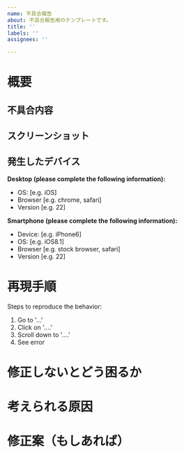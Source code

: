 ```yaml
---
name: 不具合報告
about: 不具合報告用のテンプレートです。
title: ''
labels: ''
assignees: ''

---
```


<!-- あくまでテンプレートなので必ずしもすべての項目を埋めなくてよい -->

# 概要

## 不具合内容

## スクリーンショット

## 発生したデバイス

**Desktop (please complete the following information):**
 - OS: [e.g. iOS]
 - Browser [e.g. chrome, safari]
 - Version [e.g. 22]

**Smartphone (please complete the following information):**
 - Device: [e.g. iPhone6]
 - OS: [e.g. iOS8.1]
 - Browser [e.g. stock browser, safari]
 - Version [e.g. 22]

# 再現手順

Steps to reproduce the behavior:
1. Go to '...'
2. Click on '....'
3. Scroll down to '....'
4. See error

# 修正しないとどう困るか

# 考えられる原因

# 修正案（もしあれば）
